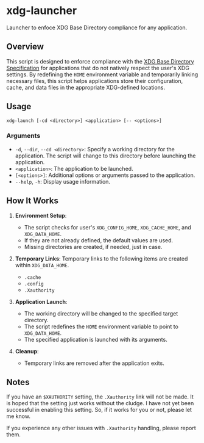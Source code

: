 # xdg-launcher
Launcher to enfoce XDG Base Directory compliance for any application.

## Overview

This script is designed to enforce compliance with the [XDG Base Directory Specification](https://specifications.freedesktop.org/basedir-spec/basedir-spec-latest.html) for applications that do not natively respect the user's XDG settings. By redefining the `HOME` environment variable and temporarily linking necessary files, this script helps applications store their configuration, cache, and data files in the appropriate XDG-defined locations.

## Usage

```
xdg-launch [-cd <directory>] <application> [-- <options>]
```

### Arguments

-   `-d`, `--dir`, `--cd <directory>`: Specify a working directory for the application. The script will change to this directory before launching the application.
-   `<application>`: The application to be launched.
-   `[<options>]`: Additional options or arguments passed to the application.
-   `--help`, `-h`: Display usage information.

## How It Works

1.  **Environment Setup**:

    -   The script checks for user's `XDG_CONFIG_HOME`, `XDG_CACHE_HOME`, and `XDG_DATA_HOME`.
    -   If they are not already defined, the default values are used.
    -   Missing directories are created, if needed, just in case.

2.  **Temporary Links**:
    Temporary links to the following items are created within `XDG_DATA_HOME`.

    -   `.cache`
    -   `.config`
    -   `.Xauthority`   

3.  **Application Launch**:

    -   The working directory will be changed to the specified target directory.
    -   The script redefines the `HOME` environment variable to point to `XDG_DATA_HOME`.
    -   The specified application is launched with its arguments.

4.  **Cleanup**:

    -   Temporary links are removed after the application exits.

## Notes
If you have an `$XAUTHORITY` setting, the `.Xauthority` link will not be made. It is hoped that the setting just works without the cludge. I have not yet been successful in enabling this setting. So, if it works for you or not, please let me know.

If you experience any other issues with `.Xauthority` handling, please report them.


